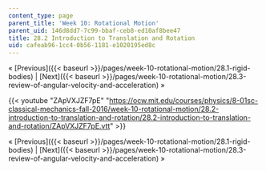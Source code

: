 ```yaml
---
content_type: page
parent_title: 'Week 10: Rotational Motion'
parent_uid: 146d8dd7-7c99-bbaf-ceb8-ed10af8bee47
title: 28.2 Introduction to Translation and Rotation
uid: cafeab96-1cc4-0b56-1181-e1020195ed8c
---
```


« [Previous]({{< baseurl >}}/pages/week-10-rotational-motion/28.1-rigid-bodies) | [Next]({{< baseurl >}}/pages/week-10-rotational-motion/28.3-review-of-angular-velocity-and-acceleration) »

{{< youtube "ZApVXJZF7pE" "https://ocw.mit.edu/courses/physics/8-01sc-classical-mechanics-fall-2016/week-10-rotational-motion/28.2-introduction-to-translation-and-rotation/28.2-introduction-to-translation-and-rotation/ZApVXJZF7pE.vtt" >}}

« [Previous]({{< baseurl >}}/pages/week-10-rotational-motion/28.1-rigid-bodies) | [Next]({{< baseurl >}}/pages/week-10-rotational-motion/28.3-review-of-angular-velocity-and-acceleration) »